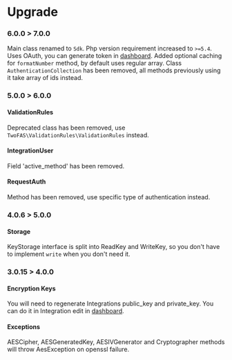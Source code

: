 # Upgrade

### 6.0.0 > 7.0.0
Main class renamed to `Sdk`.
Php version requirement increased to `>=5.4`.
Uses OAuth, you can generate token in [dashboard](https://dashboard.2fas.com).
Added optional caching for `formatNumber` method, by default uses regular array.
Class `AuthenticationCollection` has been removed, all methods previously using it take array of ids instead.

### 5.0.0 > 6.0.0

#### ValidationRules
Deprecated class has been removed, use `TwoFAS\ValidationRules\ValidationRules` instead.

#### IntegrationUser
Field 'active_method' has been removed.

#### RequestAuth
Method has been removed, use specific type of authentication instead.

### 4.0.6 > 5.0.0

#### Storage
KeyStorage interface is split into ReadKey and WriteKey, so you don't have to implement 
`write` when you don't need it.

### 3.0.15 > 4.0.0

#### Encryption Keys
You will need to regenerate Integrations public_key and private_key. 
You can do it in Integration edit in [dashboard](https://dashboard.2fas.com).

#### Exceptions
AESCipher, AESGeneratedKey, AESIVGenerator and Cryptographer methods will 
throw AesException on openssl failure.